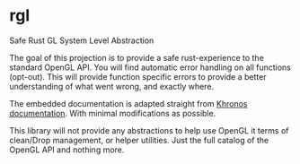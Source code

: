 # rgl

Safe Rust GL System Level Abstraction

The goal of this projection is to provide a safe rust-experience to the standard OpenGL API.
You will find automatic error handling on all functions (opt-out). This will provide function
specific errors to provide a better understanding of what went wrong, and exactly where.

The embedded documentation is adapted straight from
[Khronos documentation](https://registry.khronos.org/OpenGL-Refpages/gl4/).
With minimal modifications as possible.

This library will not provide any abstractions to help use OpenGL it terms of clean/Drop
management, or helper utilities. Just the full catalog of the OpenGL API and nothing more.
